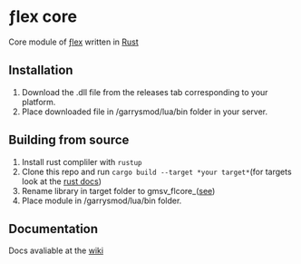 # ƒlex core
Core module of [ƒlex](https://github.com/gmflex/fl) written in [Rust](https://github.com/rust-lang/rust)

## Installation

1. Download the .dll file from the releases tab corresponding to your platform.
2. Place downloaded file in /garrysmod/lua/bin folder in your server.

## Building from source

1. Install rust compliler with `rustup`
2. Clone this repo and run `cargo build --target *your target*`(for targets look at the [rust docs](https://doc.rust-lang.org/nightly/rustc/platform-support.html))
3. Rename library in target folder to gmsv_flcore_([see](https://github.com/rust-lang/rust))
4. Place module in /garrysmod/lua/bin folder.

## Documentation
Docs avaliable at the [wiki](https://github.com/gmflex/fl-core/wiki)
